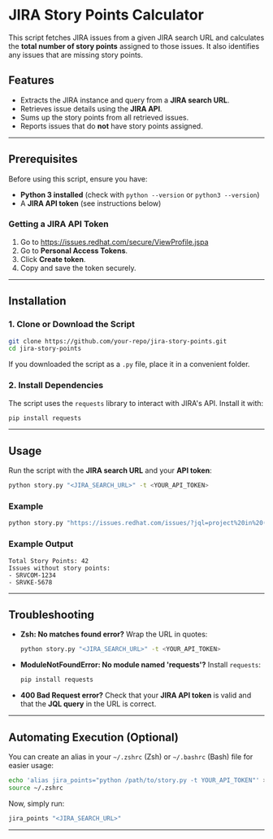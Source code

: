 # JIRA Story Points Calculator

This script fetches JIRA issues from a given JIRA search URL and calculates the **total number of story points** assigned to those issues. It also identifies any issues that are missing story points.

## Features
- Extracts the JIRA instance and query from a **JIRA search URL**.
- Retrieves issue details using the **JIRA API**.
- Sums up the story points from all retrieved issues.
- Reports issues that do **not** have story points assigned.

---

## Prerequisites
Before using this script, ensure you have:
- **Python 3 installed** (check with `python --version` or `python3 --version`)
- A **JIRA API token** (see instructions below)

### Getting a JIRA API Token
1. Go to https://issues.redhat.com/secure/ViewProfile.jspa
2. Go to **Personal Access Tokens**.
3. Click **Create token**.
4. Copy and save the token securely.

---

## Installation
### 1. Clone or Download the Script
```sh
git clone https://github.com/your-repo/jira-story-points.git
cd jira-story-points
```
If you downloaded the script as a `.py` file, place it in a convenient folder.

### 2. Install Dependencies
The script uses the `requests` library to interact with JIRA's API. Install it with:
```sh
pip install requests
```

---

## Usage
Run the script with the **JIRA search URL** and your **API token**:

```sh
python story.py "<JIRA_SEARCH_URL>" -t <YOUR_API_TOKEN>
```

### Example
```sh
python story.py "https://issues.redhat.com/issues/?jql=project%20in%20(SRVCOM,%20SRVKE,%20SRVKS,%20SRVCLI,%20SRVOCF,%20SRVLOGIC)%20AND%20fixVersion%20%3D%201.36.0%20AND%20component%20%3D%20Documentation%20AND%20priority%20%3D%20Blocker%20ORDER%20BY%20priority%20DESC" -t my_api_token_here
```

### Example Output
```
Total Story Points: 42
Issues without story points:
- SRVCOM-1234
- SRVKE-5678
```

---

## Troubleshooting
- **Zsh: No matches found error?** Wrap the URL in quotes:
  ```sh
  python story.py "<JIRA_SEARCH_URL>" -t <YOUR_API_TOKEN>
  ```
- **ModuleNotFoundError: No module named 'requests'?** Install `requests`:
  ```sh
  pip install requests
  ```
- **400 Bad Request error?** Check that your **JIRA API token** is valid and that the **JQL query** in the URL is correct.

---

## Automating Execution (Optional)
You can create an alias in your `~/.zshrc` (Zsh) or `~/.bashrc` (Bash) file for easier usage:
```sh
echo 'alias jira_points="python /path/to/story.py -t YOUR_API_TOKEN"' >> ~/.zshrc
source ~/.zshrc
```
Now, simply run:
```sh
jira_points "<JIRA_SEARCH_URL>"
```

---



